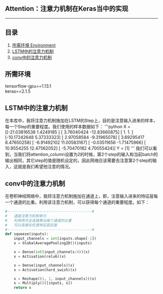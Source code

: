 ## Attention：注意力机制在Keras当中的实现
---

## 目录
1. [所需环境 Environment](#所需环境)
2. [LSTM中的注意力机制](#LSTM中的注意力机制)
3. [conv中的注意力机制](#conv中的注意力机制)

## 所需环境
tensorflow-gpu==1.13.1  
keras==2.1.5  

## LSTM中的注意力机制
在本库中，我将注意力机制施加在LSTM的Step上，目的是注意输入进来的样本，每一个Step的重要程度。我们使用的样本数据如下：
'''python
X = [[-21.03816538   1.4249185 ]
     [  3.76040424 -12.83660875]
     [  1.           1.        ]
     [-10.17242648   5.37333323]
     [  2.97058584  -9.31965078]
     [  3.69295417   8.47650258]
     [ -6.91492102  11.00583167]
     [ -0.03511656  -1.71475966]
     [ 10.9554255   12.47562052]
     [ -5.70470182   4.70055424]]
Y = [1]
'''
我们可以看到，当我们将attention_column设置为2的时候，第2个step的输入和当前batch的输出相同，其它step的值是随机设定的，因此网络应该需要去注意第2个step的输入，这就是我们希望他注意的情况。

## conv中的注意力机制
在卷积神经网络中，我将注意力机制施加在通道上，即，注意输入进来的特征层每一个通道的比重。利用该注意力机制，可以获得每个通道的重要程度。如下：
```python
#---------------------------------------#
#   通道注意力机制单元
#   利用两次全连接算出每个通道的比重
#   可以连接在任意特征层后面
#---------------------------------------#
def squeeze(inputs):
    input_channels = int(inputs.shape[-1])
    x = GlobalAveragePooling2D()(inputs)

    x = Dense(int(input_channels/4))(x)
    x = Activation(relu6)(x)

    x = Dense(input_channels)(x)
    x = Activation(hard_swish)(x)

    x = Reshape((1, 1, input_channels))(x)
    x = Multiply()([inputs, x])
    return x
```
